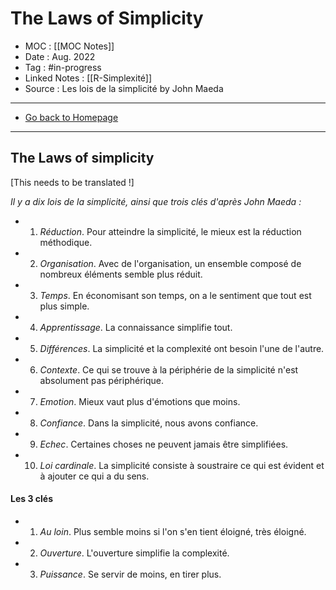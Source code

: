 # The Laws of Simplicity
- MOC : [[MOC Notes]]
- Date : Aug. 2022
- Tag : #in-progress
- Linked Notes : [[R-Simplexité]]
- Source : Les lois de la simplicité by John Maeda
-------------------
- [Go back to Homepage](https://misudashi.ga/)
-----

## The Laws of simplicity
[This needs to be translated !]

*Il y a dix lois de la simplicité, ainsi que trois clés d'après John Maeda :*

- 1) *Réduction*. Pour atteindre la simplicité, le mieux est la réduction méthodique.

- 2) *Organisation*. Avec de l'organisation, un ensemble composé de nombreux éléments semble plus réduit.

- 3) *Temps*. En économisant son temps, on a le sentiment que tout est plus simple.

- 4) *Apprentissage*. La connaissance simplifie tout.

- 5) *Différences*. La simplicité et la complexité ont besoin l'une de l'autre.

- 6) *Contexte*. Ce qui se trouve à la périphérie de la simplicité n'est absolument pas périphérique.

- 7) *Emotion*. Mieux vaut plus d'émotions que moins.

- 8) *Confiance*. Dans la simplicité, nous avons confiance. 

- 9) *Echec*. Certaines choses ne peuvent jamais être simplifiées.

- 10)  *Loi cardinale*. La simplicité consiste à soustraire ce qui est évident et à ajouter ce qui a du sens.

#### Les 3 clés

- 1) *Au loin*. Plus semble moins si l'on s'en tient éloigné, très éloigné.
- 2) *Ouverture*. L'ouverture simplifie la complexité.
- 3) *Puissance*. Se servir de moins, en tirer plus.